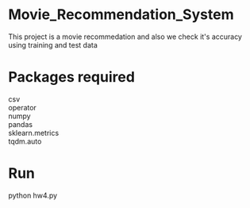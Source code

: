 # Movie_Recommendation_System
This project is a movie recommedation and also we check it's accuracy using training and test data

# Packages required
csv </br>
operator </br>
numpy </br>
pandas </br>
sklearn.metrics </br>
tqdm.auto </br>


# Run
python hw4.py
